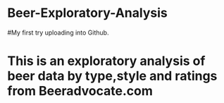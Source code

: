 # Beer-Exploratory-Analysis

#My first try uploading into Github.
# This is an exploratory analysis of beer data by type,style and ratings from Beeradvocate.com

